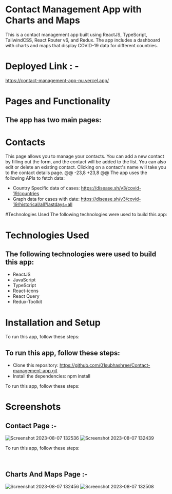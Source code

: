 # Contact Management App with Charts and Maps

This is a contact management app built using ReactJS, TypeScript, TailwindCSS, React Router v6, and Redux.
The app includes a dashboard with charts and maps that display COVID-19 data for different countries.

# Deployed Link : -

https://contact-management-app-nu.vercel.app/

# Pages and Functionality

## The app has two main pages:

# Contacts

This page allows you to manage your contacts. You can add a new contact by filling out the form, and the contact will be added to the list. You can also edit or delete an existing contact. Clicking on a contact's name will take you to the contact details page.
@@ -23,8 +23,8 @@ The app uses the following APIs to fetch data:

- Country Specific data of cases: https://disease.sh/v3/covid-19/countries
- Graph data for cases with date: https://disease.sh/v3/covid-19/historical/all?lastdays=all

#Technologies Used
The following technologies were used to build this app:

# Technologies Used

## The following technologies were used to build this app:

- ReactJS
- JavaScript
- TypeScript
- React-icons
- React Query
- Redux-Toolkit

# Installation and Setup

To run this app, follow these steps:

## To run this app, follow these steps:

- Clone this repository: https://github.com/01subhashree/Contact-management-app.git
- Install the dependencies: npm install

To run this app, follow these steps:

# Screenshots

## Contact Page :-

![Screenshot 2023-08-07 132536](https://github.com/01subhashree/Contact-management-app/assets/121716043/3e888ea6-a66a-4cf7-85b4-91ee2c781899)
![Screenshot 2023-08-07 132439](https://github.com/01subhashree/Contact-management-app/assets/121716043/aaf43311-84b8-4f24-8d9a-67a19a66821e)


To run this app, follow these steps:
</br>

</br>

## Charts And Maps Page :-

![Screenshot 2023-08-07 132456](https://github.com/01subhashree/Contact-management-app/assets/121716043/e1622c83-93d1-4e1e-8b24-81fe3957c53f)
![Screenshot 2023-08-07 132508](https://github.com/01subhashree/Contact-management-app/assets/121716043/26780035-a690-49aa-9a88-6bd0111ecab5)
